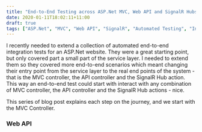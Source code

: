 ```yaml
---
title: "End-to-End Testing across ASP.Net MVC, Web API and SignalR Hubs"
date: 2020-01-11T18:02:11+11:00
draft: true
tags: ["ASP.Net", "MVC", "Web API", "SignalR", "Automated Testing", "Integration Testing", "End-to-End Testing"]
---
```


I recently needed to extend a collection of automated end-to-end integration tests for an ASP.Net website.  They were a great starting point, but only covered part a small part of the service layer.  I needed to extend them so they covered more end-to-end scenarios which meant changing their entry point from the service layer to the real end points of the system - that is the MVC controller, the API controller and the SignalR Hub action. This way an end-to-end test could start with interact with any combination of MVC controller, the API controller and the SignalR Hub actions - nice.

This series of blog post explains each step on the journey, and we start with the MVC Controller.

### Web API

